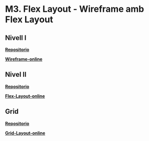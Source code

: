 # **M3. Flex Layout - Wireframe amb Flex Layout**
## Nivell I
**[Repositorio](https://github.com/sargentogato/m3-nivel-uno)**

**[Wireframe-online](https://sargentogato.github.io/m3-nivel-uno/)**

## Nivel II
**[Repositorio](https://github.com/sargentogato/m3-flex-layout)**

**[Flex-Layout-online](https://sargentogato.github.io/m3-flex-layout/)**

## Grid
**[Repositorio](https://github.com/sargentogato/m3-grid-layout)**

**[Grid-Layout-online](https://sargentogato.github.io/m3-grid-layout/)**

